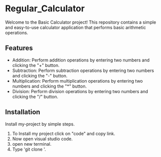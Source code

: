 
# Regular_Calculator

Welcome to the Basic Calculator project! This repository contains a simple and easy-to-use calculator application that performs basic arithmetic operations.


## Features

- Addition: Perform addition operations by entering two numbers and clicking the "+" button.
- Subtraction: Perform subtraction operations by entering two numbers and clicking the "-" button.
- Multiplication: Perform multiplication operations by entering two numbers and clicking the "*" button.
- Division: Perform division operations by entering two numbers and clicking the "/" button.



## Installation

Install my-project by simple steps.

1. To Install my project click on "code" and copy link.
2. Now open visual studio code.
3. open new terminal.
4. Type 'git clone <paste here link>'. 

    
